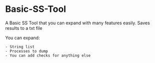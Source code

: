 # Basic-SS-Tool
A Basic SS Tool that you can expand with many features easily. Saves results to a txt file

You can expand:

    - String list
    - Processes to dump
    - You can add checks for anything else
